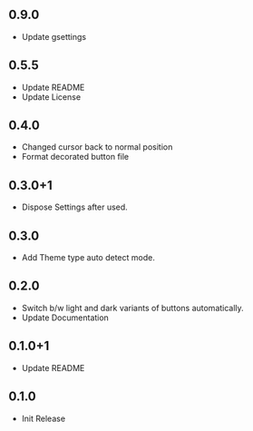 ## 0.9.0

- Update gsettings

## 0.5.5

- Update README
- Update License

## 0.4.0

- Changed cursor back to normal position
- Format decorated button file

## 0.3.0+1

- Dispose Settings after used.

## 0.3.0

- Add Theme type auto detect mode.

## 0.2.0

- Switch b/w light and dark variants of buttons automatically.
- Update Documentation

## 0.1.0+1

- Update README

## 0.1.0

- Init Release
